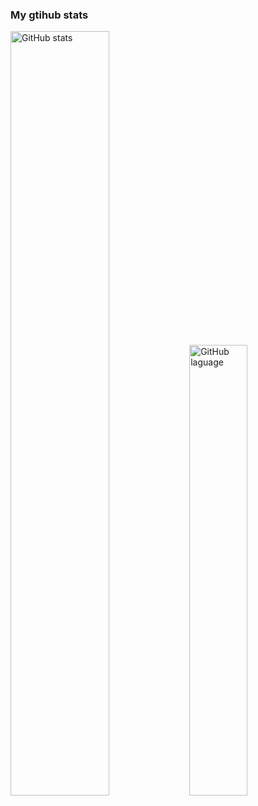 
### My gtihub stats

<a><img src="https://github-readme-stats-git-masterrstaa-rickstaa.vercel.app/api?username=ga1az&&show_icons=true" title="GitHub stats" alt="GitHub stats" style="width:56%;"/></a>
<a><img src="https://github-readme-stats-git-masterrstaa-rickstaa.vercel.app/api/top-langs/?username=ga1az&layout=compact" title="GitHub laguage" alt="GitHub laguage" style="width:43%;"/><a/>

